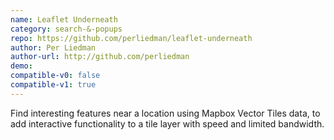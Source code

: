 ```yaml
---
name: Leaflet Underneath
category: search-&-popups
repo: https://github.com/perliedman/leaflet-underneath
author: Per Liedman
author-url: http://github.com/perliedman
demo: 
compatible-v0: false
compatible-v1: true
---
```


Find interesting features near a location using Mapbox Vector Tiles data, to add			interactive functionality to a tile layer with speed and limited bandwidth.
